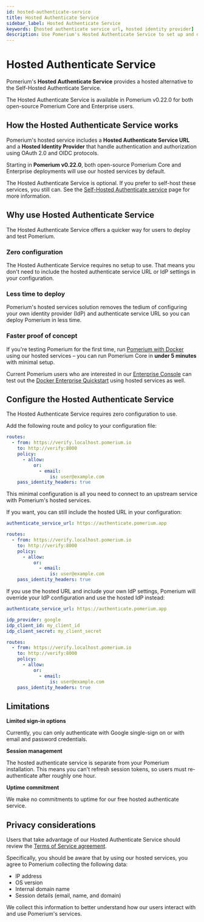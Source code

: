 ```yaml
---
id: hosted-authenticate-service
title: Hosted Authenticate Service
sidebar_label: Hosted Authenticate Service
keywords: [hosted authenticate service url, hosted identity provider]
description: Use Pomerium's Hosted Authenticate Service to set up and deploy Pomerium quickly.
---
```


# Hosted Authenticate Service

Pomerium's **Hosted Authenticate Service** provides a hosted alternative to the Self-Hosted Authenticate Service.

The Hosted Authenticate Service is available in Pomerium v0.22.0 for both open-source Pomerium Core and Enterprise users.

## How the Hosted Authenticate Service works

Pomerium's hosted service includes a **Hosted Authenticate Service URL** and a **Hosted Identity Provider** that handle authentication and authorization using OAuth 2.0 and OIDC protocols.

Starting in **Pomerium v0.22.0**, both open-source Pomerium Core and Enterprise deployments will use our hosted services by default.

The Hosted Authenticate Service is optional. If you prefer to self-host these services, you still can. See the [Self-Hosted Authenticate service](/docs/capabilities/self-hosted-authenticate-service) page for more information.

## Why use Hosted Authenticate Service

The Hosted Authenticate Service offers a quicker way for users to deploy and test Pomerium.

### Zero configuration

The Hosted Authenticate Service requires no setup to use. That means you don't need to include the hosted authenticate service URL or IdP settings in your configuration.

### Less time to deploy

Pomerium's hosted services solution removes the tedium of configuring your own identity provider (IdP) and authenticate service URL so you can deploy Pomerium in less time.

### Faster proof of concept

If you're testing Pomerium for the first time, run [Pomerium with Docker](/docs/quickstart) using our hosted services – you can run Pomerium Core in **under 5 minutes** with minimal setup.

Current Pomerium users who are interested in our [Enterprise Console](https://www.pomerium.com/enterprise-sales/) can test out the [Docker Enterprise Quickstart](/docs/releases/enterprise/install/quickstart) using hosted services as well.

## Configure the Hosted Authenticate Service

The Hosted Authenticate Service requires zero configuration to use.

Add the following route and policy to your configuration file:

```yaml title=pomerium-config.yaml
routes:
  - from: https://verify.localhost.pomerium.io
    to: http://verify:8000
    policy:
      - allow:
          or:
            - email:
                is: user@example.com
    pass_identity_headers: true
```

This minimal configuration is all you need to connect to an upstream service with Pomerium's hosted services.

If you want, you can still include the hosted URL in your configuration:

```yaml title=pomerium-config.yaml
authenticate_service_url: https://authenticate.pomerium.app

routes:
  - from: https://verify.localhost.pomerium.io
    to: http://verify:8000
    policy:
      - allow:
          or:
            - email:
                is: user@example.com
    pass_identity_headers: true
```

If you use the hosted URL and include your own IdP settings, Pomerium will override your IdP configuration and use the hosted IdP instead:

```yaml title=pomerium-config.yaml
authenticate_service_url: https://authenticate.pomerium.app

idp_provider: google
idp_client_id: my_client_id
idp_client_secret: my_client_secret

routes:
  - from: https://verify.localhost.pomerium.io
    to: http://verify:8000
    policy:
      - allow:
          or:
            - email:
                is: user@example.com
    pass_identity_headers: true
```

## Limitations

**Limited sign-in options**

Currently, you can only authenticate with Google single-sign on or with email and password credentials.

**Session management**

The hosted authenticate service is separate from your Pomerium installation. This means you can't refresh session tokens, so users must re-authenticate after roughly one hour.

**Uptime commitment**

We make no commitments to uptime for our free hosted authenticate service.

## Privacy considerations

Users that take advantage of our Hosted Authenticate Service should review the [Terms of Service agreement](https://www.pomerium.com/pomerium-zero-user-agreement/).

Specifically, you should be aware that by using our hosted services, you agree to Pomerium collecting the following data:

- IP address
- OS version
- Internal domain name
- Session details (email, name, and domain)

We collect this information to better understand how our users interact with and use Pomerium's services.
